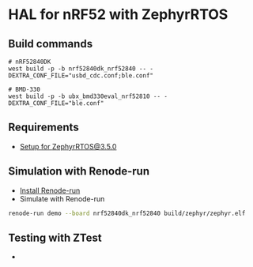 # HAL for nRF52 with ZephyrRTOS

## Build commands
```
# nRF52840DK
west build -p -b nrf52840dk_nrf52840 -- -DEXTRA_CONF_FILE="usbd_cdc.conf;ble.conf"

# BMD-330
west build -p -b ubx_bmd330eval_nrf52810 -- -DEXTRA_CONF_FILE="ble.conf"
```

## Requirements
- [Setup for ZephyrRTOS@3.5.0](https://docs.zephyrproject.org/3.5.0/develop/getting_started/index.html)


## Simulation with Renode-run
- [Install Renode-run](https://github.com/antmicro/renode-run)
- Simulate with Renode-run
```bash
renode-run demo --board nrf52840dk_nrf52840 build/zephyr/zephyr.elf
```

## Testing with ZTest
- 

